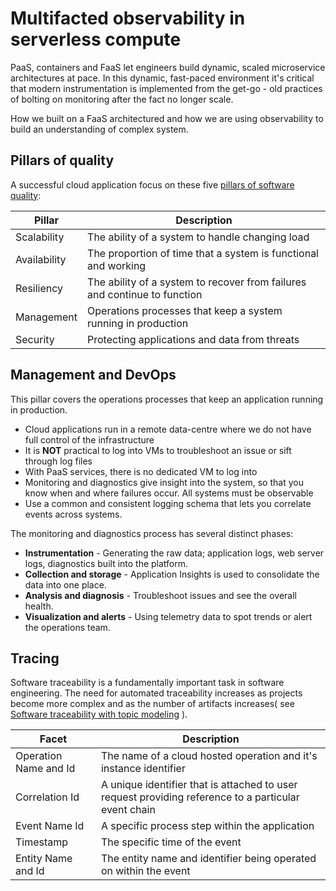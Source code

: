 # Multifacted observability in serverless compute

PaaS, containers and FaaS let engineers build dynamic, scaled microservice architectures at pace. In this dynamic, fast-paced environment it's critical that modern instrumentation is implemented from the get-go - old practices of bolting on monitoring after the fact no longer scale.

How we built on a FaaS architectured and how we are using observability to build an understanding of complex system.

## Pillars of quality

A successful cloud application focus on these five [pillars of software quality](https://docs.microsoft.com/en-gb/azure/architecture/guide/pillars):

| Pillar       | Description                                                                |
|--------------|----------------------------------------------------------------------------|
| Scalability  | The ability of a system to handle changing load                            |
| Availability | The proportion of time that a system is functional and working             |
| Resiliency   | The ability of a system to recover from failures and continue to function  |
| Management   | Operations processes that keep a system running in production              |
| Security     | Protecting applications and data from threats                              |

## Management and DevOps

This pillar covers the operations processes that keep an application running in production.

- Cloud applications run in a remote data-centre where we do not have full control of the infrastructure
- It is **NOT** practical to log into VMs to troubleshoot an issue or sift through log files
- With PaaS services, there is no dedicated VM to log into
- Monitoring and diagnostics give insight into the system, so that you know when and where failures occur. All systems must be observable
- Use a common and consistent logging schema that lets you correlate events across systems.

The monitoring and diagnostics process has several distinct phases:

- **Instrumentation** - Generating the raw data; application logs, web server logs, diagnostics built into the platform.
- **Collection and storage** - Application Insights is used to consolidate the data into one place.
- **Analysis and diagnosis**  - Troubleshoot issues and see the overall health.
- **Visualization and alerts** -  Using telemetry data to spot trends or alert the operations team.

## Tracing

Software traceability is a fundamentally important task in software engineering. The need for automated traceability increases as projects become more complex and as the number of artifacts increases( see [Software traceability with topic modeling](https://www.semanticscholar.org/paper/Software-traceability-with-topic-modeling-Asuncion-Asuncion/183bc2081327c2bd005485c3d44e561bcf499c17) ).

| Facet                 | Description                                                                                          |
|-----------------------|------------------------------------------------------------------------------------------------------|
| Operation Name and Id | The name of a cloud hosted operation and it's instance identifier                                    |
| Correlation Id        | A unique identifier that is attached to user request providing reference to a particular event chain |
| Event Name Id         | A specific process step within the application                                                       |
| Timestamp             | The specific time of the event                                                                       |
| Entity Name and Id    | The entity name and identifier being operated on within the event                                    |
